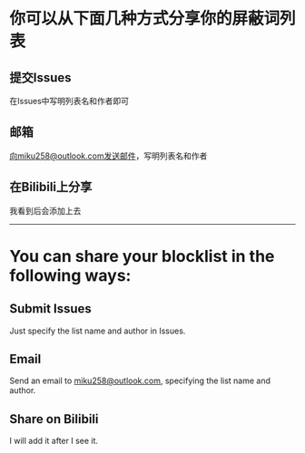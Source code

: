 # 你可以从下面几种方式分享你的屏蔽词列表
## 提交Issues
在Issues中写明列表名和作者即可
## 邮箱
向miku258@outlook.com发送邮件，写明列表名和作者
## 在Bilibili上分享
我看到后会添加上去

---
# You can share your blocklist in the following ways:
## Submit Issues
Just specify the list name and author in Issues.
## Email
Send an email to miku258@outlook.com, specifying the list name and author.
## Share on Bilibili
I will add it after I see it.
